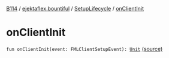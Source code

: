 [B114](../../index.md) / [ejektaflex.bountiful](../index.md) / [SetupLifecycle](index.md) / [onClientInit](./on-client-init.md)

# onClientInit

`fun onClientInit(event: FMLClientSetupEvent): `[`Unit`](https://kotlinlang.org/api/latest/jvm/stdlib/kotlin/-unit/index.html) [(source)](https://github.com/ejektaflex/Bountiful/tree/develop/src/main/kotlin/ejektaflex/bountiful/SetupLifecycle.kt#L219)